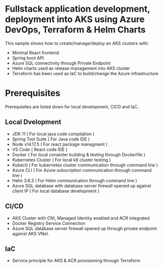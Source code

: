 
# Fullstack application development, deployment into AKS using Azure DevOps, Terraform & Helm Charts
This sample shows how to create/manage/deploy an AKS clusters with:
- Minimal React frontend 
- Spring boot API
- Azure SQL connectivity through Private Endpoint
- Helm charts used as release management into AKS cluster
- Terraform has been used as IaC to build/change the Azure infrastructure

# Prerequisites
Prerequisites are listed down for local development, CICD and IaC.

##  Local Dvelopment
- JDK 11 ( For local java code compilation )
- Spring Tool Suite ( For Java code IDE )
- Node v14.17.5 ( For react package managment )
- VS Code ( React code IDE )
- Docker ( For local conainter building & testing through Dockerfile )
- Kubernetes Cluster ( For local k8 cluster testing )
- Kubectl ( For kubernetes cluster communication through command line )
- Azure CLI ( For Azure subscription communication through command line )
- Helm 3.6.3 ( For Helm communication through command line )
- Azure SQL database with database server firewall opened up against client IP ( For local database development )

## CI/CD 
- AKS Cluster with CNI, Managed Identity enabled and ACR integrated
- Docker Registry Service Connection
- Azure SQL database server firewall opened up through private endpoint against AKS VNet.

## IaC
- Service principle for AKS & ACR provisioning through Terraform
